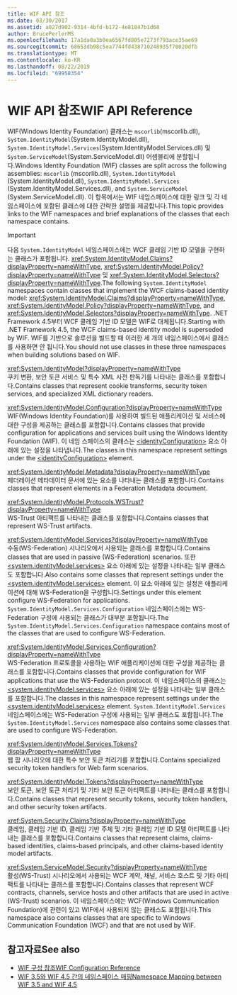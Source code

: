 ```yaml
---
title: WIF API 참조
ms.date: 03/30/2017
ms.assetid: a027d902-9314-4bfd-b172-4e81847b1d68
author: BrucePerlerMS
ms.openlocfilehash: 17a1da0a3b0ea6567fd805e7273f793ace35ae69
ms.sourcegitcommit: 68653db98c5ea7744fd438710248935f70020dfb
ms.translationtype: MT
ms.contentlocale: ko-KR
ms.lasthandoff: 08/22/2019
ms.locfileid: "69958354"
---
```

# <a name="wif-api-reference"></a><span data-ttu-id="1f8c9-102">WIF API 참조</span><span class="sxs-lookup"><span data-stu-id="1f8c9-102">WIF API Reference</span></span>
<span data-ttu-id="1f8c9-103">WIF(Windows Identity Foundation) 클래스는 `mscorlib`(mscorlib.dll), `System.IdentityModel`(System.IdentityModel.dll), `System.IdentityModel.Services`(System.IdentityModel.Services.dll) 및 `System.ServiceModel`(System.ServiceModel.dll) 어셈블리에 분할됩니다.</span><span class="sxs-lookup"><span data-stu-id="1f8c9-103">Windows Identity Foundation (WIF) classes are split across the following assemblies: `mscorlib` (mscorlib.dll), `System.IdentityModel` (System.IdentityModel.dll), `System.IdentityModel.Services` (System.IdentityModel.Services.dll), and `System.ServiceModel` (System.ServiceModel.dll).</span></span> <span data-ttu-id="1f8c9-104">이 항목에서는 WIF 네임스페이스에 대한 링크 및 각 네임스페이스에 포함된 클래스에 대한 간략한 설명을 제공합니다.</span><span class="sxs-lookup"><span data-stu-id="1f8c9-104">This topic provides links to the WIF namespaces and brief explanations of the classes that each namespace contains.</span></span>  
  
> [!IMPORTANT]
> <span data-ttu-id="1f8c9-105">다음 `System.IdentityModel` 네임스페이스에는 WCF 클레임 기반 ID 모델을 구현하는 클래스가 포함됩니다. <xref:System.IdentityModel.Claims?displayProperty=nameWithType>, <xref:System.IdentityModel.Policy?displayProperty=nameWithType> 및 <xref:System.IdentityModel.Selectors?displayProperty=nameWithType>.</span><span class="sxs-lookup"><span data-stu-id="1f8c9-105">The following `System.IdentityModel` namespaces contain classes that implement the WCF claims-based identity model: <xref:System.IdentityModel.Claims?displayProperty=nameWithType>, <xref:System.IdentityModel.Policy?displayProperty=nameWithType>, and <xref:System.IdentityModel.Selectors?displayProperty=nameWithType>.</span></span> <span data-ttu-id="1f8c9-106">.NET Framework 4.5부터 WCF 클레임 기반 ID 모델은 WIF로 대체됩니다.</span><span class="sxs-lookup"><span data-stu-id="1f8c9-106">Starting with .NET Framework 4.5, the WCF claims-based identity model is superseded by WIF.</span></span> <span data-ttu-id="1f8c9-107">WIF를 기반으로 솔루션을 빌드할 때 이러한 세 개의 네임스페이스에서 클래스를 사용하면 안 됩니다.</span><span class="sxs-lookup"><span data-stu-id="1f8c9-107">You should not use classes in these three namespaces when building solutions based on WIF.</span></span>  
  
 <xref:System.IdentityModel?displayProperty=nameWithType>  
 <span data-ttu-id="1f8c9-108">쿠키 변환, 보안 토큰 서비스 및 특수 XML 사전 판독기를 나타내는 클래스를 포함합니다.</span><span class="sxs-lookup"><span data-stu-id="1f8c9-108">Contains classes that represent cookie transforms, security token services, and specialized XML dictionary readers.</span></span>  
  
 <xref:System.IdentityModel.Configuration?displayProperty=nameWithType>  
 <span data-ttu-id="1f8c9-109">WIF(Windows Identity Foundation)를 사용하여 빌드된 애플리케이션 및 서비스에 대한 구성을 제공하는 클래스를 포함합니다.</span><span class="sxs-lookup"><span data-stu-id="1f8c9-109">Contains classes that provide configuration for applications and services built using the Windows Identity Foundation (WIF).</span></span> <span data-ttu-id="1f8c9-110">이 네임 스페이스의 클래스는 [\<identityConfiguration>](../../../docs/framework/configure-apps/file-schema/windows-identity-foundation/identityconfiguration.md) 요소 아래에 있는 설정을 나타냅니다.</span><span class="sxs-lookup"><span data-stu-id="1f8c9-110">The classes in this namespace represent settings under the [\<identityConfiguration>](../../../docs/framework/configure-apps/file-schema/windows-identity-foundation/identityconfiguration.md) element.</span></span>  
  
 <xref:System.IdentityModel.Metadata?displayProperty=nameWithType>  
 <span data-ttu-id="1f8c9-111">페더레이션 메타데이터 문서에 있는 요소를 나타내는 클래스를 포함합니다.</span><span class="sxs-lookup"><span data-stu-id="1f8c9-111">Contains classes that represent elements in a Federation Metadata document.</span></span>  
  
 <xref:System.IdentityModel.Protocols.WSTrust?displayProperty=nameWithType>  
 <span data-ttu-id="1f8c9-112">WS-Trust 아티팩트를 나타내는 클래스를 포함합니다.</span><span class="sxs-lookup"><span data-stu-id="1f8c9-112">Contains classes that represent WS-Trust artifacts.</span></span>  
  
 <xref:System.IdentityModel.Services?displayProperty=nameWithType>  
 <span data-ttu-id="1f8c9-113">수동(WS-Federation) 시나리오에서 사용되는 클래스를 포함합니다.</span><span class="sxs-lookup"><span data-stu-id="1f8c9-113">Contains classes that are used in passive (WS-Federation) scenarios.</span></span> <span data-ttu-id="1f8c9-114">또한 [\<system.identityModel.services>](../../../docs/framework/configure-apps/file-schema/windows-identity-foundation/system-identitymodel-services.md) 요소 아래에 있는 설정을 나타내는 일부 클래스도 포함합니다.</span><span class="sxs-lookup"><span data-stu-id="1f8c9-114">Also contains some classes that represent settings under the [\<system.identityModel.services>](../../../docs/framework/configure-apps/file-schema/windows-identity-foundation/system-identitymodel-services.md) element.</span></span> <span data-ttu-id="1f8c9-115">이 요소 아래에 있는 설정은 애플리케이션에 대해 WS-Federation을 구성합니다.</span><span class="sxs-lookup"><span data-stu-id="1f8c9-115">Settings under this element configure WS-Federation for applications.</span></span> <span data-ttu-id="1f8c9-116">`System.IdentityModel.Services.Configuration` 네임스페이스에는 WS-Federation 구성에 사용되는 클래스가 대부분 포함됩니다.</span><span class="sxs-lookup"><span data-stu-id="1f8c9-116">The `System.IdentityModel.Services.Configuration` namespace contains most of the classes that are used to configure WS-Federation.</span></span>  
  
 <xref:System.IdentityModel.Services.Configuration?displayProperty=nameWithType>  
 <span data-ttu-id="1f8c9-117">WS-Federation 프로토콜을 사용하는 WIF 애플리케이션에 대한 구성을 제공하는 클래스를 포함합니다.</span><span class="sxs-lookup"><span data-stu-id="1f8c9-117">Contains classes that provide configuration for WIF applications that use the WS-Federation protocol.</span></span> <span data-ttu-id="1f8c9-118">이 네임스페이스의 클래스는 [\<system.identityModel.services>](../../../docs/framework/configure-apps/file-schema/windows-identity-foundation/system-identitymodel-services.md) 요소 아래에 있는 설정을 나타내는 일부 클래스를 포함합니다.</span><span class="sxs-lookup"><span data-stu-id="1f8c9-118">The classes in this namespace represent settings under the [\<system.identityModel.services>](../../../docs/framework/configure-apps/file-schema/windows-identity-foundation/system-identitymodel-services.md) element.</span></span> <span data-ttu-id="1f8c9-119">`System.IdentityModel.Services` 네임스페이스에는 WS-Federation 구성에 사용되는 일부 클래스도 포함됩니다.</span><span class="sxs-lookup"><span data-stu-id="1f8c9-119">The `System.IdentityModel.Services` namespace also contains some classes that are used to configure WS-Federation.</span></span>  
  
 <xref:System.IdentityModel.Services.Tokens?displayProperty=nameWithType>  
 <span data-ttu-id="1f8c9-120">웹 팜 시나리오에 대한 특수 보안 토큰 처리기를 포함합니다.</span><span class="sxs-lookup"><span data-stu-id="1f8c9-120">Contains specialized security token handlers for Web farm scenarios.</span></span>  
  
 <xref:System.IdentityModel.Tokens?displayProperty=nameWithType>  
 <span data-ttu-id="1f8c9-121">보안 토큰, 보안 토큰 처리기 및 기타 보안 토큰 아티팩트를 나타내는 클래스를 포함합니다.</span><span class="sxs-lookup"><span data-stu-id="1f8c9-121">Contains classes that represent security tokens, security token handlers, and other security token artifacts.</span></span>  
  
 <xref:System.Security.Claims?displayProperty=nameWithType>  
 <span data-ttu-id="1f8c9-122">클레임, 클레임 기반 ID, 클레임 기반 주체 및 기타 클레임 기반 ID 모델 아티팩트를 나타내는 클래스를 포함합니다.</span><span class="sxs-lookup"><span data-stu-id="1f8c9-122">Contains classes that represent claims, claims-based identities, claims-based principals, and other claims-based identity model artifacts.</span></span>  
  
 <xref:System.ServiceModel.Security?displayProperty=nameWithType>  
 <span data-ttu-id="1f8c9-123">활성(WS-Trust) 시나리오에서 사용되는 WCF 계약, 채널, 서비스 호스트 및 기타 아티팩트를 나타내는 클래스를 포함합니다.</span><span class="sxs-lookup"><span data-stu-id="1f8c9-123">Contains classes that represent WCF contracts, channels, service hosts and other artifacts that are used in active (WS-Trust) scenarios.</span></span> <span data-ttu-id="1f8c9-124">이 네임스페이스에는 WCF(Windows Communication Foundation)에 관련이 있고 WIF에서 사용되지 않는 클래스도 포함됩니다.</span><span class="sxs-lookup"><span data-stu-id="1f8c9-124">This namespace also contains classes that are specific to Windows Communication Foundation (WCF) and that are not used by WIF.</span></span>  
  
## <a name="see-also"></a><span data-ttu-id="1f8c9-125">참고자료</span><span class="sxs-lookup"><span data-stu-id="1f8c9-125">See also</span></span>

- [<span data-ttu-id="1f8c9-126">WIF 구성 참조</span><span class="sxs-lookup"><span data-stu-id="1f8c9-126">WIF Configuration Reference</span></span>](../../../docs/framework/security/wif-configuration-reference.md)
- [<span data-ttu-id="1f8c9-127">WIF 3.5와 WIF 4.5 간의 네임스페이스 매핑</span><span class="sxs-lookup"><span data-stu-id="1f8c9-127">Namespace Mapping between WIF 3.5 and WIF 4.5</span></span>](../../../docs/framework/security/namespace-mapping-between-wif-3-5-and-wif-4-5.md)
